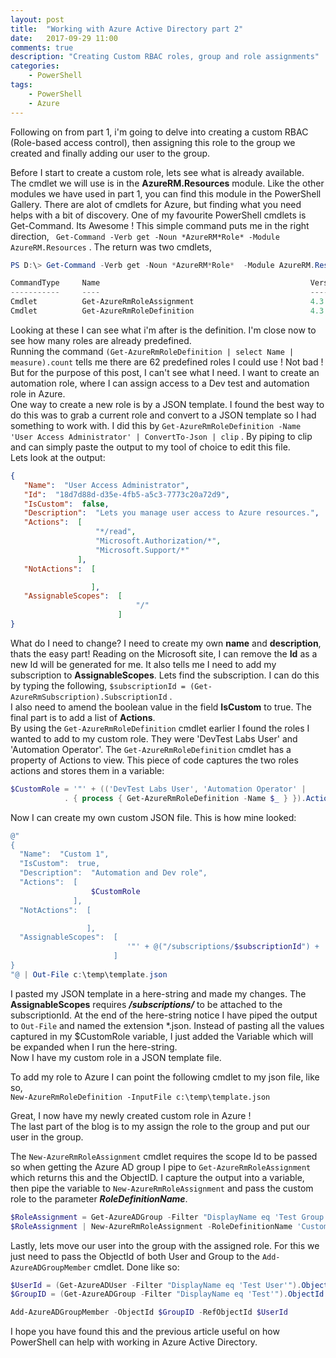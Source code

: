 ```yaml
---
layout: post
title:  "Working with Azure Active Directory part 2"
date:   2017-09-29 11:00
comments: true
description: "Creating Custom RBAC roles, group and role assignments"
categories: 
    - PowerShell
tags: 
    - PowerShell
    - Azure
---
```


Following on from part 1, i'm going to delve into creating a custom RBAC (Role-based access control), then assigning this role to the group we created and finally adding our user to the group.

Before I start to create a custom role, lets see what is already available.  
The cmdlet we will use is in the **AzureRM.Resources** module. Like the other modules we have used in part 1, you can find this module in the PowerShell Gallery. There are alot of cmdlets for Azure, but finding what you need helps with a bit of discovery. One of my favourite PowerShell cmdlets is Get-Command. Its Awesome ! This simple command puts me in the right direction, ``` Get-Command -Verb get -Noun *AzureRM*Role* -Module AzureRM.Resources```  . The return was two cmdlets, 
```powershell
PS D:\> Get-Command -Verb get -Noun *AzureRM*Role*  -Module AzureRM.Resources

CommandType     Name                                               Version    Source
-----------     ----                                               -------    ------
Cmdlet          Get-AzureRmRoleAssignment                          4.3.1      AzureRM.Resources
Cmdlet          Get-AzureRmRoleDefinition                          4.3.1      AzureRM.Resources
```
Looking at these I can see what i'm after is the definition. I'm close now to see how many roles are already predefined.  
Running the command ```(Get-AzureRmRoleDefinition | select Name | measure).count``` tells me there are 62 predefined roles I could use ! Not bad !  
But for the purpose of this post, I can't see what I need. I want to create an automation role, where I can assign access to a Dev test and automation role in Azure.  
 One way to create a new role is by a JSON template. I found the best way to do this was to grab a current role and convert to a JSON template so I had something to work with. I did this by ```Get-AzureRmRoleDefinition -Name 'User Access Administrator' | ConvertTo-Json | clip``` . By piping to clip and can simply paste the output to my tool of choice to edit this file.   
 Lets look at the output:

 ```json
 {
    "Name":  "User Access Administrator",
    "Id":  "18d7d88d-d35e-4fb5-a5c3-7773c20a72d9",
    "IsCustom":  false,
    "Description":  "Lets you manage user access to Azure resources.",
    "Actions":  [
                    "*/read",
                    "Microsoft.Authorization/*",
                    "Microsoft.Support/*"
                ],
    "NotActions":  [

                   ],
    "AssignableScopes":  [
                             "/"
                         ]
}
```

What do I need to change? I need to create my own **name** and **description**, thats the easy part! Reading on the Microsoft site, I can remove the **Id** as a new Id will be generated for me. It also tells me I need to add my subscription to **AssignableScopes**. Lets find the subscription. I can do this by typing the following, ```$subscriptionId = (Get-AzureRmSubscription).SubscriptionId``` .  
I also need to amend the boolean value in the field **IsCustom** to true. The final part is to add a list of **Actions**.  
By using the ```Get-AzureRmRoleDefinition``` cmdlet earlier I found the roles I wanted to add to my custom role. They were 'DevTest Labs User' and 'Automation Operator'. The ```Get-AzureRmRoleDefinition``` cmdlet has a property of Actions to view. This piece of code captures the two roles actions and stores them in a variable:  
```powershell
$CustomRole = '"' + (('DevTest Labs User', 'Automation Operator' | 
            . { process { Get-AzureRmRoleDefinition -Name $_ } }).Actions -join """,`r`n""") + '"'
```

Now I can create my own custom JSON file. This is how mine looked:
```Powershell
@"
{
  "Name":  "Custom 1",
  "IsCustom":  true,
  "Description":  "Automation and Dev role",
  "Actions":  [
                  $CustomRole
              ],
  "NotActions":  [

                 ],
  "AssignableScopes":  [
                          '"' + @("/subscriptions/$subscriptionId") + '"'
                       ]
}
"@ | Out-File c:\temp\template.json
```

I pasted my JSON template in a here-string and made my changes. The **AssignableScopes** requires ***/subscriptions/*** to be attached to the subscriptionId. At the end of the here-string notice I have piped the output to ```Out-File``` and named the extension *.json. Instead of pasting all the values captured in my $CustomRole variable, I just added the Variable which will be expanded when I run the here-string.  
Now I have my custom role in a JSON template file.

To add my role to Azure I can point the following cmdlet to my json file, like so,  
```New-AzureRmRoleDefinition -InputFile c:\temp\template.json```

Great, I now have my newly created custom role in Azure !  
The last part of the blog is to my assign the role to the group and put our user in the group.

The ```New-AzureRmRoleAssignment``` cmdlet requires the scope Id to be passed so when getting the Azure AD group I pipe to ```Get-AzureRmRoleAssignment``` which returns this and the ObjectID. I capture the output into a variable, then pipe the variable to ```New-AzureRmRoleAssignment``` and pass the custom role to the parameter ***RoleDefinitionName***.  

```powershell
$RoleAssignment = Get-AzureADGroup -Filter "DisplayName eq 'Test Group'" | Get-AzureRmRoleAssignment # contains object ID and Scope
$RoleAssignment | New-AzureRmRoleAssignment -RoleDefinitionName 'Custom 1'
```

Lastly, lets move our user into the group with the assigned role. For this we just need to pass the ObjectId of both User and Group to the ```Add-AzureADGroupMember``` cmdlet. Done like so:  

```powershell
$UserId = (Get-AzureADUser -Filter "DisplayName eq 'Test User'").ObjectId
$GroupID = (Get-AzureADGroup -Filter "DisplayName eq 'Test'").ObjectId

Add-AzureADGroupMember -ObjectId $GroupID -RefObjectId $UserId
```

I hope you have found this and the previous article useful on how PowerShell can help with working in Azure Active Directory.
